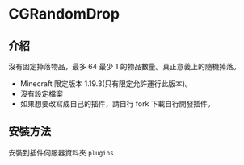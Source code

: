 ﻿# CGRandomDrop

## 介紹

沒有固定掉落物品，最多 64 最少 1 的物品數量。真正意義上的隨機掉落。
 
- Minecraft 限定版本 1.19.3(只有限定允許運行此版本)。
- 沒有設定檔案
- 如果想要改寫成自己的插件，請自行 fork 下載自行開發插件。

## 安裝方法

安裝到插件伺服器資料夾 `plugins` 
